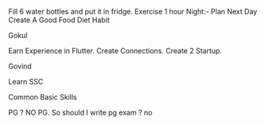 Fill 6 water bottles and put it in fridge.
Exercise 1 hour
Night:- Plan Next Day
Create A Good Food Diet Habit

Gokul

Earn Experience in Flutter.
Create Connections.
Create 2 Startup.

Govind

Learn SSC

Common
Basic Skills

PG ? NO PG. 
So should I write pg exam ?  no


